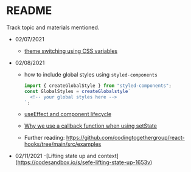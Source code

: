 # README

Track topic and materials mentioned.

- 02/07/2021

  - [theme switching using CSS variables](https://codesandbox.io/s/sefe-theme-f48hf)

- 02/08/2021

  - how to include global styles using `styled-components`

    ```js
    import { createGlobalStyle } from "styled-components";
    const GlobalStyles = createGlobalstyle`
      <!-- your global styles here -->
    `;
    ```

  - [useEffect and component lifecycle](https://codesandbox.io/s/use-effect-hooks-talk-3ocgi)
  - [Why we use a callback function when using setState](https://reactjs.org/docs/faq-state.html#why-is-setstate-giving-me-the-wrong-value)
  - Further reading: https://github.com/codingtogethergroup/react-hooks/tree/main/src/examples
  
- 02/11/2021
  -[Lifting state up and context]
(https://codesandbox.io/s/sefe-lifting-state-up-1653v)

